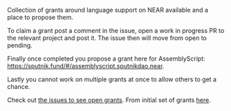 Collection of grants around language support on NEAR available and a place to propose them.

To claim a grant post a comment in the issue, open a work in progress PR to the relevant project and post it.  The issue then will move from open to pending.

Finally once completed you propose a grant here for AssemblyScript: https://sputnik.fund/#/assemblyscript.sputnikdao.near.

Lastly you cannot work on multiple grants at once to allow others to get a chance.


Check out [the issues to see open grants](https://github.com/near/grants/issues?q=is%3Aopen+is%3Aissue+label%3A%22Open+Grant%22).
From initial set of grants [here](https://gov.near.org/t/assemblyscript-grant-q1-2021/697).
